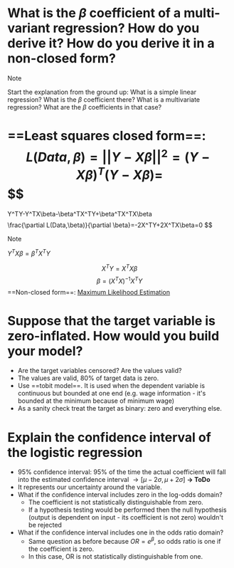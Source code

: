 # What is the $\beta$ coefficient of a multi-variant regression? How do you derive it? How do you derive it in a non-closed form?

>[!note]
>Start the explanation from the ground up: What is a simple linear regression? What is the $\beta$ coefficient there? What is a multivariate regression? What are the $\beta$ coefficients in that case?

==Least squares closed form==:
$$
L(Data,\beta)=||Y-X\beta||^2=(Y-X\beta)^T(Y-X\beta)=
$$
$$
=
Y^TY-Y^TX\beta-\beta^TX^TY+\beta^TX^TX\beta
$$
$$
\frac{\partial L(Data,\beta)}{\partial \beta}=-2X^TY+2X^TX\beta=0
$$
>[!note]
>$Y^TX\beta=\beta^TX^TY$

$$
X^TY=X^TX\beta
$$
$$
\beta=(X^TX)^{-1}X^TY
$$
==Non-closed form==:
[Maximum Likelihood Estimation](https://www.cs.cornell.edu/courses/cs4780/2018fa/lectures/lecturenote08.html)

# Suppose that the target variable is zero-inflated. How would you build your model?

- Are the target variables censored? Are the values valid?
- The values are valid, 80% of target data is zero.
- Use ==tobit model==. It is used when the dependent variable is continuous but bounded at one end (e.g. wage information - it's bounded at the minimum because of minimum wage)
- As a sanity check treat the target as binary: zero and everything else.

# Explain the confidence interval of the logistic regression

- 95% confidence interval: 95% of the time the actual coefficient will fall into the estimated confidence interval $\rightarrow [\mu-2\sigma, \mu+2\sigma]$ **-> ToDo**
- It represents our uncertainty around the variable.
- What if the confidence interval includes zero in the log-odds domain?
	- The coefficient is not statistically distinguishable from zero.
	- If a hypothesis testing would be performed then the null hypothesis (output is dependent on input - its coefficient is not zero) wouldn't be rejected
- What if the confidence interval includes one in the odds ratio domain?
	- Same question as before because $OR=e^\beta$, so odds ratio is one if the coefficient is zero.
	- In this case, OR is not statistically distinguishable from one.